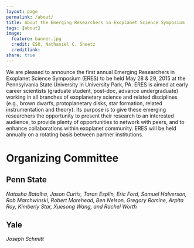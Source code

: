 ```yaml
---
layout: page
permalink: /about/
title: About the Emerging Researchers in Exoplanet Science Symposium
tags: [about]
image:
  feature: banner.jpg
  credit: ESO, Nathaniel C. Sheetz
  creditlink: 
share: true
---
```


We are pleased to announce the first annual Emerging Researchers in Exoplanet Science Symposium (ERES) to be held May 28 & 29, 2015 at the Pennsylvania State University in University Park, PA.  ERES is aimed at early career scientists (graduate student, post-doc, advance undergraduate) working in all branches of exoplanetary science and related disciplines (e.g., brown dwarfs, protoplanetary disks, star formation, related instrumentation and theory).  Its purpose is to give these emerging researchers the opportunity to present their research to an interested audience, to provide plenty of opportunities to network with peers, and to enhance collaborations within exoplanet community.  ERES will be held annually on a rotating basis between partner institutions. 

Organizing Committee
====================

Penn State
----------
*Natasha Batalha, Jason Curtis, Taran Esplin, Eric Ford, Samuel Halverson, Rob Marchwinski, Robert Morehead, Ben Nelson, Gregory Romine, Arpita Roy, Kimberly Star, Xuesong Wang, and Rachel Worth*

Yale
----
*Joseph Schmitt*
